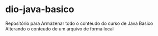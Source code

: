 # dio-java-basico

Repositório para Armazenar todo o conteudo do curso de Java Basico
Alterando o conteudo de um arquivo de forma local
